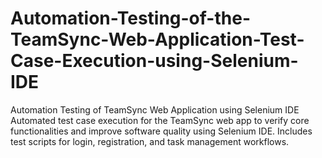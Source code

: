 # Automation-Testing-of-the-TeamSync-Web-Application-Test-Case-Execution-using-Selenium-IDE
Automation Testing of TeamSync Web Application using Selenium IDE Automated test case execution for the TeamSync web app to verify core functionalities and improve software quality using Selenium IDE. Includes test scripts for login, registration, and task management workflows.
